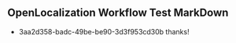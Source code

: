## OpenLocalization Workflow Test MarkDown
* 3aa2d358-badc-49be-be90-3d3f953cd30b 
thanks!<!--HONumber=Mar16_HO2-->
